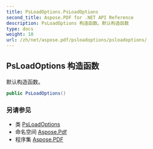 ```yaml
---
title: PsLoadOptions.PsLoadOptions
second_title: Aspose.PDF for .NET API Reference
description: PsLoadOptions 构造函数。默认构造函数
type: docs
weight: 10
url: /zh/net/aspose.pdf/psloadoptions/psloadoptions/
---
```

## PsLoadOptions 构造函数

默认构造函数。

```csharp
public PsLoadOptions()
```

### 另请参见

* 类 [PsLoadOptions](../)
* 命名空间 [Aspose.Pdf](../../../aspose.pdf/)
* 程序集 [Aspose.PDF](../../../)